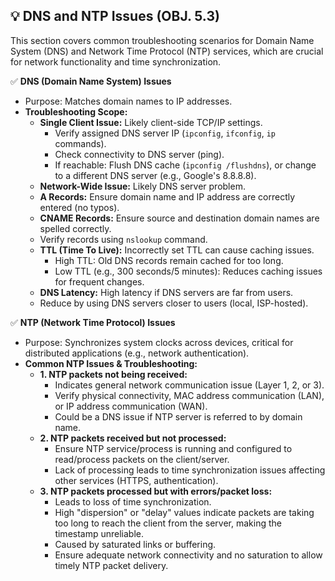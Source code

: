 ## 💡 DNS and NTP Issues (OBJ. 5.3)
This section covers common troubleshooting scenarios for Domain Name System (DNS) and Network Time Protocol (NTP) services, which are crucial for network functionality and time synchronization.

✅ **DNS (Domain Name System) Issues**
- Purpose: Matches domain names to IP addresses.
- **Troubleshooting Scope:**
  - **Single Client Issue:** Likely client-side TCP/IP settings.
    - Verify assigned DNS server IP (`ipconfig`, `ifconfig`, `ip` commands).
    - Check connectivity to DNS server (ping).
    - If reachable: Flush DNS cache (`ipconfig /flushdns`), or change to a different DNS server (e.g., Google's 8.8.8.8).
  - **Network-Wide Issue:** Likely DNS server problem.
  - **A Records:** Ensure domain name and IP address are correctly entered (no typos).
  - **CNAME Records:** Ensure source and destination domain names are spelled correctly.
  - Verify records using `nslookup` command.
  - **TTL (Time To Live):** Incorrectly set TTL can cause caching issues.
    - High TTL: Old DNS records remain cached for too long.
    - Low TTL (e.g., 300 seconds/5 minutes): Reduces caching issues for frequent changes.
  - **DNS Latency:** High latency if DNS servers are far from users.
  - Reduce by using DNS servers closer to users (local, ISP-hosted).

✅ **NTP (Network Time Protocol) Issues**
- Purpose: Synchronizes system clocks across devices, critical for distributed applications (e.g., network authentication).
- **Common NTP Issues & Troubleshooting:**
  - **1. NTP packets not being received:**
    - Indicates general network communication issue (Layer 1, 2, or 3).
    - Verify physical connectivity, MAC address communication (LAN), or IP address communication (WAN).
    - Could be a DNS issue if NTP server is referred to by domain name.
  - **2. NTP packets received but not processed:**
    - Ensure NTP service/process is running and configured to read/process packets on the client/server.
    - Lack of processing leads to time synchronization issues affecting other services (HTTPS, authentication).
  - **3. NTP packets processed but with errors/packet loss:**
    - Leads to loss of time synchronization.
    - High "dispersion" or "delay" values indicate packets are taking too long to reach the client from the server, making the timestamp unreliable.
    - Caused by saturated links or buffering.
    - Ensure adequate network connectivity and no saturation to allow timely NTP packet delivery.